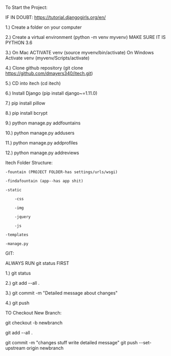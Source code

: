 To Start the Project:

IF IN DOUBT: https://tutorial.djangogirls.org/en/

1.) Create a folder on your computer

2.) Create a virtual environment (python -m venv myvenv) MAKE SURE IT IS PYTHON 3.6

3.) On Mac ACTIVATE venv (source myvenv/bin/activate) 
 	On Windows Activate venv (myvenv/Scripts/activate)
	
4.) Clone github repository (git clone https://github.com/dmayers340/itech.git)

5.) CD into itech (cd itech)

6.) Install Django (pip install django~=1.11.0)

7.) pip install pillow

8.) pip install bcrypt

9.) python manage.py addfountains

10.) python manage.py addusers

11.) python manage.py addprofiles

12.) python manage.py addreviews


Itech Folder Structure:

	-fountain (PROJECT FOLDER-has settings/urls/wsgi)
	
	-findafountain (app--has app shit)
	
	-static 
	
		-css
		
		-img
		
		-jquery
		
		-js
		
	-templates
	
	-manage.py 


GIT:

ALWAYS RUN git status FIRST

1.) git status

2.) git add --all .

3.) git commit -m "Detailed message about changes"

4.) git push

TO Checkout New Branch:

git checkout -b newbranch

git add --all .

git commit -m "changes stuff write detailed message"
git push --set-upstream origin newbranch
